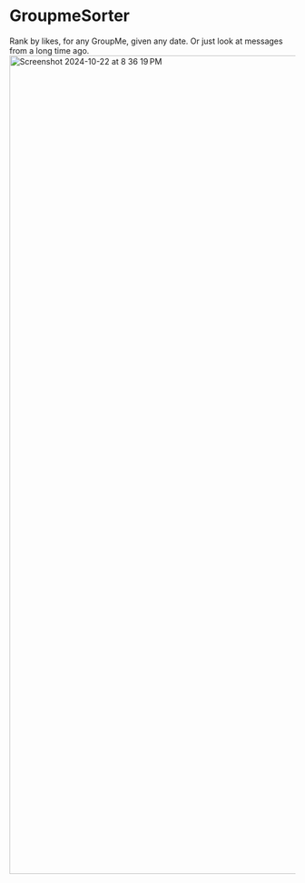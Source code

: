 # GroupmeSorter
Rank by likes, for any GroupMe, given any date.
Or just look at messages from a long time ago.
<img width="1440" alt="Screenshot 2024-10-22 at 8 36 19 PM" src="https://github.com/user-attachments/assets/e574048d-92ac-4b98-8da9-8d469b1cbd84">
